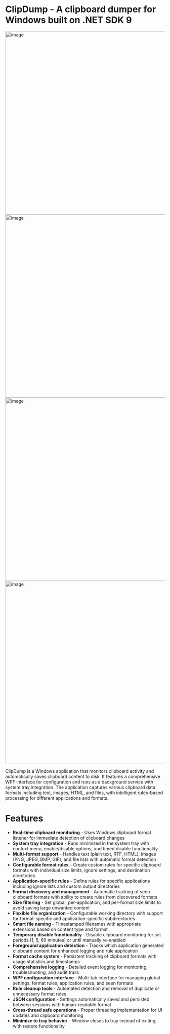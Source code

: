 # ClipDump - A clipboard dumper for Windows built on .NET SDK 9

<img width="790" height="579" alt="image" src="https://github.com/user-attachments/assets/ad3bbc7f-19e3-450a-a2ab-61a1c93ae4e1" />
<img width="790" height="579" alt="image" src="https://github.com/user-attachments/assets/5d0a77c4-63b7-49fd-995d-e6feffbf7042" />
<img width="790" height="579" alt="image" src="https://github.com/user-attachments/assets/ed4442c7-ca82-4dc9-8cca-bb8320ea6149" />
<img width="790" height="579" alt="image" src="https://github.com/user-attachments/assets/0eb02638-1d22-4bc8-bb2e-2c458eeaf0d1" />


ClipDump is a Windows application that monitors clipboard activity and automatically saves clipboard content to disk. It features a comprehensive WPF interface for configuration and runs as a background service with system tray integration. The application captures various clipboard data formats including text, images, HTML, and files, with intelligent rules-based processing for different applications and formats.

# Features

- **Real-time clipboard monitoring** - Uses Windows clipboard format listener for immediate detection of clipboard changes
- **System tray integration** - Runs minimized in the system tray with context menu, enable/disable options, and timed disable functionality
- **Multi-format support** - Handles text (plain text, RTF, HTML), images (PNG, JPEG, BMP, GIF), and file lists with automatic format detection
- **Configurable format rules** - Create custom rules for specific clipboard formats with individual size limits, ignore settings, and destination directories
- **Application-specific rules** - Define rules for specific applications including ignore lists and custom output directories
- **Format discovery and management** - Automatic tracking of seen clipboard formats with ability to create rules from discovered formats
- **Size filtering** - Set global, per-application, and per-format size limits to avoid saving large unwanted content
- **Flexible file organization** - Configurable working directory with support for format-specific and application-specific subdirectories
- **Smart file naming** - Timestamped filenames with appropriate extensions based on content type and format
- **Temporary disable functionality** - Disable clipboard monitoring for set periods (1, 5, 60 minutes) or until manually re-enabled
- **Foreground application detection** - Tracks which application generated clipboard content for enhanced logging and rule application
- **Format cache system** - Persistent tracking of clipboard formats with usage statistics and timestamps
- **Comprehensive logging** - Detailed event logging for monitoring, troubleshooting, and audit trails
- **WPF configuration interface** - Multi-tab interface for managing global settings, format rules, application rules, and seen formats
- **Rule cleanup tools** - Automated detection and removal of duplicate or unnecessary format rules
- **JSON configuration** - Settings automatically saved and persisted between sessions with human-readable format
- **Cross-thread safe operations** - Proper threading implementation for UI updates and clipboard monitoring
- **Minimize to tray behavior** - Window closes to tray instead of exiting, with restore functionality

